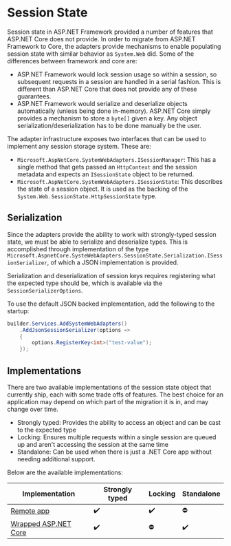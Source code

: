 # Session State

Session state in ASP.NET Framework provided a number of features that ASP.NET Core does not provide. In order to migrate from ASP.NET Framework to Core, the adapters provide mechanisms to enable populating session state with similar behavior as `System.Web` did. Some of the differences between framework and core are:

- ASP.NET Framework would lock session usage so within a session, so subsequent requests in a session are handled in a serial fashion. This is different than ASP.NET Core that does not provide any of these guarantees.
- ASP.NET Framework would serialize and deserialize objects automatically (unless being done in-memory). ASP.NET Core simply provides a mechanism to store a `byte[]` given a key. Any object serialization/deserialization has to be done manually be the user.

The adapter infrastructure exposes two interfaces that can be used to implement any session storage system. These are:

- `Microsoft.AspNetCore.SystemWebAdapters.ISessionManager`: This has a single method that gets passed an `HttpContext` and the session metadata and expects an `ISessionState` object to be returned.
- `Microsoft.AspNetCore.SystemWebAdapters.ISessionState`: This describes the state of a session object. It is used as the backing of the `System.Web.SessionState.HttpSessionState` type.

## Serialization
Since the adapters provide the ability to work with strongly-typed session state, we must be able to serialize and deserialize types. This is accomplished through implementation of the type `Microsoft.AspnetCore.SysteWebAdapters.SessionState.Serialization.ISessionSerializer`, of which a JSON implementation is provided.

Serialization and deserialization of session keys requires registering what the expected type should be, which is available via the `SessionSerializerOptions`.

To use the default JSON backed implementation, add the following to the startup:

```csharp
builder.Services.AddSystemWebAdapters()
    .AddJsonSessionSerializer(options =>
    {
        options.RegisterKey<int>("test-value");
    });
```

## Implementations

There are two available implementations of the session state object that currently ship, each with some trade offs of features. The best choice for an application may depend on which part of the migration it is in, and may change over time.

- Strongly typed: Provides the ability to access an object and can be cast to the expected type
- Locking: Ensures multiple requests within a single session are queued up and aren't accessing the session at the same time
- Standalone: Can be used when there is just a .NET Core app without needing additional support.

Below are the available implementations:

| Implementation                                              | Strongly typed | Locking | Standalone |
|-------------------------------------------------------------|----------------|---------|------------|
| [Remote app](remote-session.md)                             | ✔️             | ✔️     | ⛔        |
| [Wrapped ASP.NET Core](wrapped-aspnetcore-session.md)       | ✔️             | ⛔     | ✔️        |
